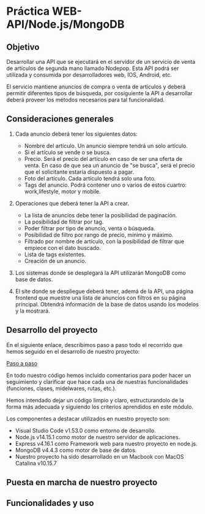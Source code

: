 # Práctica WEB-API/Node.js/MongoDB

## Objetivo
Desarrollar una API que se ejecutará en el servidor de un servicio de venta de artículos de segunda mano llamado Nodepop. Esta API podrá ser utilizada y consumida por desarrolladores web, IOS, Android, etc.

El servicio mantiene anuncios de compra o venta de artículos y deberá permitir diferentes tipos de búsqueda, por cosiguiente la API a desarrollar deberá proveer los métodos necesarios para tal funcionalidad.

## Consideraciones generales
1. Cada anuncio deberá tener los siguientes datos:
	* Nombre del artículo. Un anuncio siempre tendrá un solo artículo.
	* Si el artículo se vende o se busca.
	* Precio. Será el precio del artículo en caso de ser una oferta de venta. En caso de que sea un anuncio de "se busca", será el precio que el solicitante estaría dispuesto a pagar.
	* Foto del artículo. Cada artículo tendrá solo una foto.
	* Tags del anuncio. Podrá contener uno o varios de estos cuartro: work,lifestyle, motor y mobile.

2. Operaciones que deberá tener la API a crear.
	* La lista de anuncios debe tener la posibilidad de paginación.
	* La posibilidad de filtrar por tag.
	* Poder filtrar por tipo de anuncio, venta o búsqueda.
	* Posibilidad de filtro por rango de precio, mínimo y máximo.
	* Filtrado por nombre de artículo, con la posibilidad de filtrar que empiece con el dato buscado.
	* Lista de tags existentes.
	* Creación de un anuncio.

3. Los sistemas donde se desplegará la API utilizarán MongoDB como base de datos.
4. El site donde se despliegue deberá tener, ademá de la API, una página frontend que muestre una lista de anuncios con filtros en su página principal. Obtendrá información de la base de datos usando los modelos y la mostrará.

## Desarrollo del proyecto
En el siguiente enlace, describimos paso a paso todo el recorrido que hemos seguido en el desarrollo de nuestro proyecto:

[Paso a paso](https://github.com/JosepCristobal/Nodepop_WebX_PT/blob/master/README_pasos.md)

En todo nuestro código hemos incluido comentarios para poder hacer un seguimiento y clarificar que hace cada una de nuestras funcionalidades (funciones, clases, midelwares, rutas, etc.).

Hemos intendado dejar un código limpio y claro, estructurandolo de la forma más adecuada y siguiendo los criterios aprendidos en este módulo.

Los componentes a destacar utilizados en nuestro proyecto son:

* Visual Studio Code v1.53.0 como entorno de desarrollo.
* Node.js v14.15.1 como motor de nuestro servidor de aplicaciones.
* Express v4.16.1 como Framework web para nuestro proyecto en node.js.
* MongoDB v4.4.3 como motor de base de datos.
* Nuestro proyecto ha sido desarrollado en un Macbook con MacOS Catalina v10.15.7

## Puesta en marcha de nuestro proyecto






## Funcionalidades y uso 



